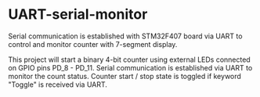 # UART-serial-monitor
Serial communication is established with STM32F407 board via UART to control and monitor counter with 7-segment display.

This project will start a binary 4-bit counter using external LEDs connected on GPIO pins PD_8 - PD_11.
Serial communication is established via UART to monitor the count status. Counter start / stop state is toggled if keyword "Toggle" is received via UART.
